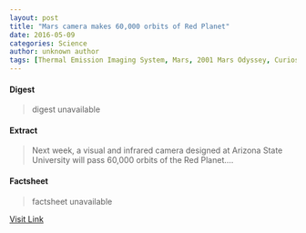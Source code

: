 ```yaml
---
layout: post
title: "Mars camera makes 60,000 orbits of Red Planet"
date: 2016-05-09
categories: Science
author: unknown author
tags: [Thermal Emission Imaging System, Mars, 2001 Mars Odyssey, Curiosity (rover), Planetary science, Physical sciences, Planets of the Solar System, Solar System, Space science, Spaceflight, Astronomy, Outer space]
---
```



#### Digest
>digest unavailable

#### Extract
>Next week, a visual and infrared camera designed at Arizona State University will pass 60,000 orbits of the Red Planet....

#### Factsheet
>factsheet unavailable

[Visit Link](http://phys.org/news354126889.html)


